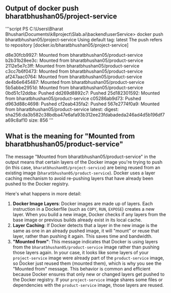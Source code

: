 ## Output of docker push bharatbhushan05/project-service  
'''script
PS C:\Users\Bharat Bhushan\Documents\k8project\Slab.ai\backend\userService> docker push bharatbhushan05/project-service 
Using default tag: latest
The push refers to repository [docker.io/bharatbhushan05/project-service]

d8e30fcb9927: Mounted from bharatbhushan05/product-service
b2b31b28ee3c: Mounted from bharatbhushan05/product-service
2112e5e7c3ff: Mounted from bharatbhushan05/product-service
c3cc7b6f0473: Mounted from bharatbhushan05/product-service
af247aac0764: Mounted from bharatbhushan05/product-service
de4b6e645487: Mounted from bharatbhushan05/product-service
5b5abbe2951d: Mounted from bharatbhushan05/product-service
0bd51c12ddba: Pushed
dd269d8892c7: Pushed
25d182301592: Mounted from bharatbhushan05/product-service
c05286ab9d73: Pushed
d963d88c4698: Pushed
cf2eab435fa2: Pushed
567e2774f0a9: Mounted from bharatbhushan05/product-service
latest: digest: sha256:da3b582c38bdba47e6afa93b312ee23fdabadeda246ad4d5b196df7a69c8af10 size: 856
'''

## What is the meaning for  "Mounted from bharatbhushan05/product-service"
The message "Mounted from bharatbhushan05/product-service" in the output means that certain layers of the Docker image you're trying to push (in this case, `bharatbhushan05/project-service`) are being reused from an existing image (`bharatbhushan05/product-service`). Docker uses a layer caching mechanism to avoid re-pushing layers that have already been pushed to the Docker registry.

Here's what happens in more detail:

1. **Docker Image Layers**: Docker images are made up of layers. Each instruction in a Dockerfile (such as `COPY`, `RUN`, `EXPOSE`) creates a new layer. When you build a new image, Docker checks if any layers from the base image or previous builds already exist in its local cache.
2. **Layer Caching**: If Docker detects that a layer in the new image is the same as one in an already pushed image, it will "mount" or reuse that layer, rather than pushing it again. This saves time and bandwidth.
3. **"Mounted from"**: This message indicates that Docker is using layers from the `bharatbhushan05/product-service` image rather than pushing those layers again.
In your case, it looks like some layers of your `project-service` image were already part of the `product-service` image, so Docker just reused them (mounted them), which is why you see the "Mounted from" message.
This behavior is common and efficient because Docker ensures that only new or changed layers get pushed to the Docker registry. If your `project-service` image shares some files or dependencies with the `product-service` image, those layers are reused.

